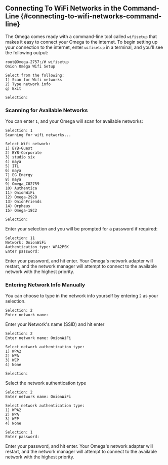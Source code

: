 

## Connecting To WiFi Networks in the Command-Line {#connecting-to-wifi-networks-command-line}

The Omega comes ready with a command-line tool called `wifisetup` that makes it easy to connect your Omega to the internet. To begin setting up your connection to the internet, enter `wifisetup` in a terminal, and you'll see the following output:

```
root@Omega-2757:/# wifisetup
Onion Omega Wifi Setup

Select from the following:
1) Scan for Wifi networks
2) Type network info
q) Exit

Selection:

```

### Scanning for Available Networks

You can enter `1`, and your Omega will scan for available networks:

```
Selection: 1
Scanning for wifi networks...

Select Wifi network:
1) BYB-Guest
2) BYB-Corporate
3) studio six
4) maya
5) ITL
6) maya
7) EG Energy
8) maya
9) Omega_C02759
10) Authentica
11) OnionWiFi
12) Omega-2928
13) OnionFriends
14) Orpheus
15) Omega-18C2

Selection:
```


Enter your selection and you will be prompted for a password if required:

```
Selection: 11
Network: OnionWiFi
Authentication type: WPA2PSK
Enter password:
```

Enter your password, and hit enter. Your Omega's network adapter will restart, and the network manager will attempt to connect to the available network with the highest priority.


### Entering Network Info Manually

You can choose to type in the network info yourself by entering `2` as your selection.

```
Selection: 2
Enter network name:
```
Enter your Network's name (SSID) and hit enter


```
Selection: 2
Enter network name: OnionWiFi

Select network authentication type:
1) WPA2
2) WPA
3) WEP
4) None

Selection:
```

Select the network authentication type

```
Selection: 2
Enter network name: OnionWiFi

Select network authentication type:
1) WPA2
2) WPA
3) WEP
4) None

Selection: 1
Enter password:
```

Enter your password, and hit enter. Your Omega's network adapter will restart, and the network manager will attempt to connect to the available network with the highest priority.
